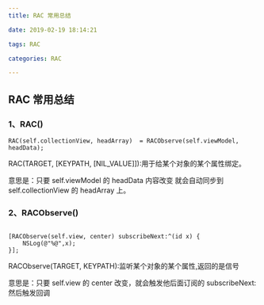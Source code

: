 ```yaml
---
title: RAC 常用总结

date: 2019-02-19 18:14:21

tags: RAC

categories: RAC

---
```


## RAC 常用总结

### 1、RAC()

```
RAC(self.collectionView, headArray)  = RACObserve(self.viewModel, headData);

```
RAC(TARGET, [KEYPATH, [NIL_VALUE]]):用于给某个对象的某个属性绑定。

意思是：只要 self.viewModel 的 headData 内容改变 就会自动同步到 self.collectionView 的 headArray 上。

### 2、RACObserve()

```

[RACObserve(self.view, center) subscribeNext:^(id x) {
	NSLog(@"%@",x);
}];

```
RACObserve(TARGET, KEYPATH):监听某个对象的某个属性,返回的是信号

意思是：只要 self.view 的 center 改变，就会触发他后面订阅的 subscribeNext: 然后触发回调


